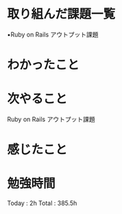 <h1>取り組んだ課題一覧</h1>

▪️Ruby on Rails アウトプット課題
<h1>わかったこと</h1>

<h1>次やること</h1>
Ruby on Rails アウトプット課題

<h1>感じたこと</h1>

<h1>勉強時間</h1>
Today : 2h Total :  385.5h
